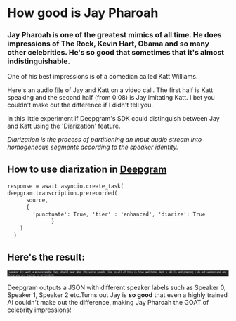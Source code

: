 # How good is Jay Pharoah

### Jay Pharoah is one of the greatest mimics of all time. He does impressions of The Rock, Kevin Hart, Obama and so many other celebrities. He's so good that sometimes that it's almost indistinguishable.
One of his best impressions is of a comedian called Katt Williams. 

Here's an audio [file](http://sndup.net/bym4) of Jay and Katt on a video call. 
The first half is Katt speaking and the second half (from 0:08) is Jay imitating Katt. I bet you couldn't make out the difference if I didn't tell you. 

In this little experiment if Deepgram's SDK could distinguish between Jay and Katt using the 'Diarization' feature. 


*Diarization is the process of partitioning an input audio stream into homogeneous segments according to the speaker identity.*

## How to use diarization in [Deepgram](https://developers.deepgram.com/documentation/features/diarize/)
```
response = await asyncio.create_task(
deepgram.transcription.prerecorded(
      source,
      {
        'punctuate': True, 'tier' : 'enhanced', 'diarize': True
              }
    )
  )
```

## Here's the result:
![results](https://github.com/DeepPleb/How-good-is-Jay-Pharoah/blob/main/Screenshot_1.png)

Deepgram outputs a JSON with different speaker labels such as Speaker 0, Speaker 1, Speaker 2 etc.Turns out Jay is **so good** that even a highly trained AI couldn't make out the difference, making Jay Pharoah the GOAT of celebrity impressions!
